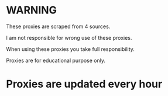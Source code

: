 # **WARNING**
These proxies are scraped from 4 sources.

I am not responsible for wrong use of these proxies.

When using these proxies you take full responsibility.

Proxies are for educational purpose only.

# **Proxies are updated every hour**

